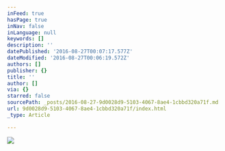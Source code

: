 ```yaml
---
inFeed: true
hasPage: true
inNav: false
inLanguage: null
keywords: []
description: ''
datePublished: '2016-08-27T00:07:17.577Z'
dateModified: '2016-08-27T00:06:19.572Z'
authors: []
publisher: {}
title: ''
author: []
via: {}
starred: false
sourcePath: _posts/2016-08-27-9d0028d9-5103-4067-8ae4-1cbbd320a71f.md
url: 9d0028d9-5103-4067-8ae4-1cbbd320a71f/index.html
_type: Article

---
```

![](https://the-grid-user-content.s3-us-west-2.amazonaws.com/dc3c9a76-1e19-4b2e-a7b2-db03539254b9.jpg)
